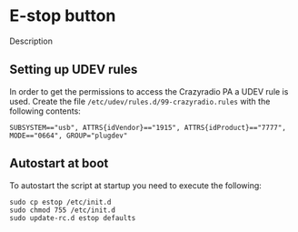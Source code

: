 # E-stop button
Description

## Setting up UDEV rules
In order to get the permissions to access the Crazyradio PA a UDEV rule is used. Create the file ```/etc/udev/rules.d/99-crazyradio.rules``` with the following contents:
```
SUBSYSTEM=="usb", ATTRS{idVendor}=="1915", ATTRS{idProduct}=="7777", MODE=="0664", GROUP="plugdev"
```

## Autostart at boot
To autostart the script at startup you need to execute the following:
```
sudo cp estop /etc/init.d
sudo chmod 755 /etc/init.d
sudo update-rc.d estop defaults
```
